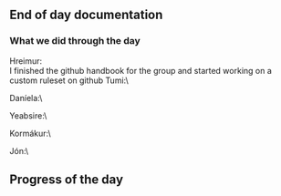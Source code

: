 ## End of day documentation

### What we did through the day 
Hreimur: \
I finished the github handbook for the group and started working on a custom ruleset on github
Tumi:\

Daníela:\

Yeabsire:\

Kormákur:\

Jón:\



## Progress of the day
